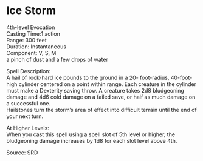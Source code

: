 # Ice Storm
4th-level Evocation<br>
Casting Time:1 action<br>
Range: 300 feet<br>
Duration: Instantaneous<br>
Component: V, S, M<br>
a pinch of dust and a few drops of water

Spell Description:<br>
A hail of rock-hard ice pounds to the ground in a 20- foot-radius, 40-foot-high cylinder centered on a point within range. Each creature in the cylinder must make a Dexterity saving throw. A creature takes 2d8 bludgeoning damage and 4d6 cold damage on a failed save, or half as much damage on a successful one.<br>Hailstones turn the storm’s area of effect into difficult terrain until the end of your next turn.

At Higher Levels:<br>
When you cast this spell using a spell slot of 5th level or higher, the bludgeoning damage increases by 1d8 for each slot level above 4th.

Source: SRD